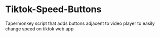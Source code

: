 # Tiktok-Speed-Buttons
Tapermonkey script that adds buttons adjacent to video player to easily change speed on tiktok web app
